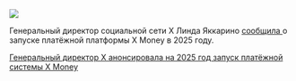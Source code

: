 <!--2025-01-02 07:03:25-->
<div class="yb">
  <div class="rss smaller1"><img src="https://habrastorage.org/webt/at/ap/vi/atapviytxxo8j0cluithhizhvd4.jpeg" /><p>Генеральный директор социальной сети X Линда Яккарино <a href="https://breakingthenews.net/Article/X-CEO-announces-'X-Money'-payment-system-for-2025/63293406" rel="noopener noreferrer nofollow">сообщила </a>о запуске платёжной платформы X Money в 2025 году.</p> <a... <br><a class="light" href="https://habr.com/ru/news/871250/?utm_source=habrahabr&utm_medium=rss&utm_campaign=871250">Генеральный директор X анонсировала на 2025 год запуск платёжной системы X Money</a></div>
</div>

